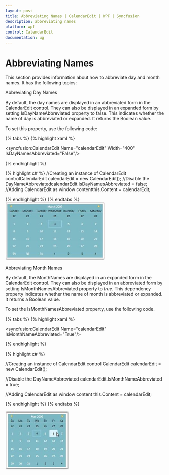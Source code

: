 ```yaml
---
layout: post
title: Abbreviating Names | CalendarEdit | WPF | Syncfusion
description: abbreviating names
platform: wpf
control: CalendarEdit
documentation: ug
---
```


# Abbreviating Names

This section provides information about how to abbreviate day and month names. It has the following topics:

Abbreviating Day Names

By default, the day names are displayed in an abbreviated form in the CalendarEdit control. They can also be displayed in an expanded form by setting IsDayNameAbbreviated property to false. This indicates whether the name of day is abbreviated or expanded. It returns the Boolean value. 

To set this property, use the following code:

{% tabs %}
{% highlight xaml %}

<!-- Adding calendar with day name expanded-->
<syncfusion:CalendarEdit Name="calendarEdit" Width="400" IsDayNamesAbbreviated="False"/>

{% endhighlight %}



{% highlight c# %}
//Creating an instance of CalendarEdit controlCalendarEdit calendarEdit = new CalendarEdit();
//Disable the DayNameAbbreviatedcalendarEdit.IsDayNamesAbbreviated = false; 
//Adding CalendarEdit as window contentthis.Content = calendarEdit;

{% endhighlight %}
{% endtabs %}
![](Abbreviating-Names_images/Abbreviating-Names_img1.jpeg)




Abbreviating Month Names

By default, the MonthNames are displayed in an expanded form in the CalendarEdit control. They can also be displayed in an abbreviated form by setting IsMonthNamesAbbreviated property to _true_. This dependency property indicates whether the name of month is abbreviated or expanded. It returns a Boolean value.

To set the IsMonthNamesAbbreviated property, use the following code.

{% tabs %}
{% highlight xaml %}

<!-- Adding calendar with month name been abbreviated -->
<syncfusion:CalendarEdit Name="calendarEdit" IsMonthNameAbbreviated="True"/>

{% endhighlight %}


{% highlight c# %}

//Creating an instance of CalendarEdit control
CalendarEdit calendarEdit = new CalendarEdit();

//Disable the DayNameAbbreviated
calendarEdit.IsMonthNameAbbreviated = true;

//Adding CalendarEdit as window content
this.Content = calendarEdit;

{% endhighlight %}
{% endtabs %}

![](Abbreviating-Names_images/Abbreviating-Names_img2.jpeg)


